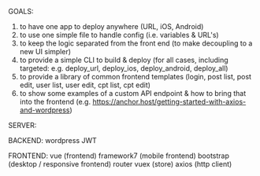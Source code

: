 GOALS:
1. to have one app to deploy anywhere (URL, iOS, Android)
2. to use one simple file to handle config (i.e. variables & URL's)
3. to keep the logic separated from the front end (to make decoupling to a new UI simpler)
4. to provide a simple CLI to build & deploy (for all cases, including targeted: e.g. deploy_url, deploy_ios, deploy_android, deploy_all)
5. to provide a library of common frontend templates (login, post list, post edit, user list, user edit, cpt list, cpt edit)
6. to show some examples of a custom API endpoint & how to bring that into the frontend (e.g. https://anchor.host/getting-started-with-axios-and-wordpress)


SERVER:


BACKEND:
wordpress
JWT


FRONTEND:
vue (frontend)
framework7 (mobile frontend)
bootstrap (desktop / responsive frontend)
router
vuex (store)
axios (http client)
